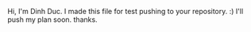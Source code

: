 Hi, I'm Dinh Duc. I made this file for test pushing to your repository. :)
I'll push my plan soon. thanks.